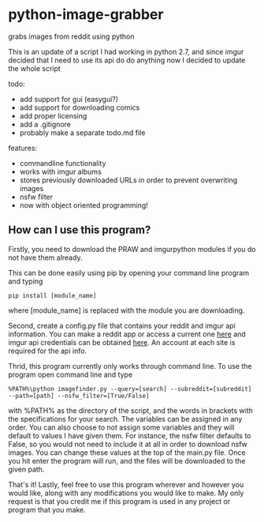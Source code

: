 # python-image-grabber
grabs images from reddit using python

This is an update of a script I had working in python 2.7, and since imgur decided that I need to use its api do do anything now I decided to update the whole script

todo:

- add support for gui (easygui?)
- add support for downloading comics
- add proper licensing
- add a .gitignore
- probably make a separate todo.md file

features:

- commandline functionality
- works with imgur albums
- stores previously downloaded URLs in order to prevent overwriting images
- nsfw filter
- now with object oriented programming!

## How can I use this program?

Firstly, you need to download the PRAW and imgurpython modules if you do not have them already.

This can be done easily using pip by opening your command line program and typing

```
pip install [module_name]
```

where [module_name] is replaced with the module you are downloading.

Second, create a config.py file that contains your reddit and imgur api information. You can make a reddit app or access a current one [here](https://www.reddit.com/prefs/apps/ "Reddit App Info") and imgur api credentials can be obtained [here](https://api.imgur.com/oauth2/addclient "Imgur Api Info"). An account at each site is required for the api info.

Thrid, this program currently only works through command line. To use the program open command line and type

```
%PATH%\python imagefinder.py --query=[search] --subreddit=[subreddit] --path=[path] --nsfw_filter=[True/False]
```

with %PATH% as the directory of the script, and the words in brackets with the specifications for your search. The variables can be assigned in any order. You can also choose to not assign some variables and they will default to values I have given them. For instance, the nsfw filter defaults to False, so you would not need to include it at all in order to download nsfw images. You can change these values at the top of the main.py file. Once you hit enter the program will run, and the files will be downloaded to the given path.

That's it! Lastly, feel free to use this program wherever and however you would like, along with any modifications you would like to make. My only request is that you credit me if this program is used in any project or program that you make.
